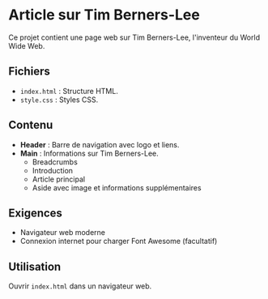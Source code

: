 # Article sur Tim Berners-Lee

Ce projet contient une page web sur Tim Berners-Lee, l'inventeur du World Wide Web.

## Fichiers

- `index.html` : Structure HTML.
- `style.css` : Styles CSS.

## Contenu

- **Header** : Barre de navigation avec logo et liens.
- **Main** : Informations sur Tim Berners-Lee.
  - Breadcrumbs
  - Introduction
  - Article principal
  - Aside avec image et informations supplémentaires

## Exigences

- Navigateur web moderne
- Connexion internet pour charger Font Awesome (facultatif)

## Utilisation

Ouvrir `index.html` dans un navigateur web.

